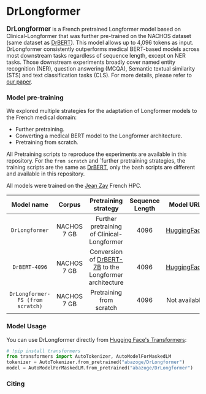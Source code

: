 # DrLongformer

<span style="font-size:larger;">**DrLongformer**</span> is a French pretrained Longformer model based on Clinical-Longformer that was further pre-trained on the NACHOS dataset (same dataset as [DrBERT](https://github.com/qanastek/DrBERT)). This model allows up to 4,096 tokens as input. DrLongformer consistently outperforms medical BERT-based models across most downstream tasks regardless of sequence length, except on NER tasks. Those downstream experiments broadly cover named entity recognition (NER), question answering (MCQA), Semantic textual similarity (STS) and text classification tasks (CLS). For more details, please refer to [our paper]().

### Model pre-training
We explored multiple strategies for the adaptation of Longformer models to the French medical domain:
- Further pretraining. 
- Converting a medical BERT model to the Longformer architecture.
- Pretraining from scratch.

All Pretraining scripts to reproduce the experiments are available in this repository.
For the `from scratch` and `further pretraining strategies, the training scripts are the same as [DrBERT](https://github.com/qanastek/DrBERT), only the bash scripts are different and available in this repository.

All models were trained on the [Jean Zay](http://www.idris.fr/jean-zay/) French HPC.

| Model name | Corpus | Pretraining strategy | Sequence Length | Model URL |
| :------:       | :---: |  :---: | :---: | :---: |
| `DrLongformer` | NACHOS 7 GB  | Further pretraining of Clinical-Longformer | 4096 | [HuggingFace](https://huggingface.co/abazoge/DrLongformer) |
| `DrBERT-4096` | NACHOS 7 GB  | Conversion of [DrBERT-7B](https://huggingface.co/Dr-BERT/DrBERT-7GB) to the Longformer architecture | 4096 | [HuggingFace](https://huggingface.co/abazoge/DrBERT-4096) |
| `DrLongformer-FS (from scratch)` | NACHOS 7 GB  | Pretraining from scratch | 4096 | Not available |


### Model Usage
You can use DrLongformer directly from [Hugging Face's Transformers](https://github.com/huggingface/transformers):
```python
# !pip install transformers
from transformers import AutoTokenizer, AutoModelForMaskedLM
tokenizer = AutoTokenizer.from_pretrained("abazoge/DrLongformer")
model = AutoModelForMaskedLM.from_pretrained("abazoge/DrLongformer")
```

### Citing
```

```
